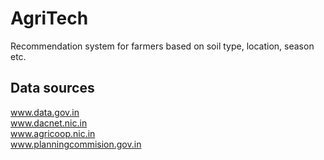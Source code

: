 # AgriTech
Recommendation system for farmers based on soil type, location, season etc.

## Data sources
www.data.gov.in  
www.dacnet.nic.in  
www.agricoop.nic.in  
www.planningcommision.gov.in  
